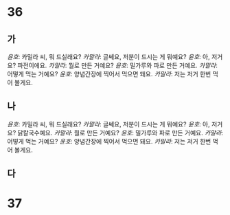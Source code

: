# 36
## 가
*윤호*: 카밀라 씨, 뭐 드실래요?
*카말라*: 글쎄요, 저분이 드시는 게 뭐예요?
*윤호*: 아, 저거요? 파전이에요.
*카말라*: 뭘로 만든 거예요?
*윤호*: 밀가루와 파로 만든 거예요.
*카말라*: 어떻게 먹는 거예요?
*윤호*: 양념간장에 찍어서 먹으면 돼요.
*카말라*: 저는 저거 한번 먹어 볼게요.

## 나
*윤호*: 카밀라 씨, 뭐 드실래요?
*카말라*: 글쎄요, 저분이 드시는 게 뭐예요?
*윤호*: 아, 저거요? 닭칼국수예요.
*카말라*: 뭘로 만든 거예요?
*윤호*: 밀가루와 파로 만든 거예요.
*카말라*: 어떻게 먹는 거예요?
*윤호*: 양념간장에 찍어서 먹으면 돼요.
*카말라*: 저는 저거 한번 먹어 볼게요.

## 다

# 37